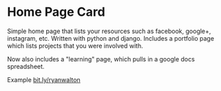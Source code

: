<h1>Home Page Card</h1>
<p>Simple home page that lists your resources such as facebook, google+, instagram, etc. Written with python and django. Includes a portfolio page which lists projects that you were involved with.</p>
<p>Now also includes a "learning" page, which pulls in a google docs spreadsheet.</p>

Example <a target="_blank" href="http://bit.ly/ryanwalton">bit.ly/ryanwalton</a>

